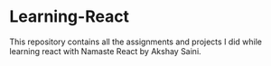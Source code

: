 # Learning-React
This repository contains all the assignments and projects I did while learning react with Namaste React by Akshay Saini.
